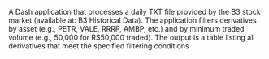 A Dash application that processes a daily TXT file provided by the B3 stock market (available at: B3 Historical Data). The application filters derivatives by asset (e.g., PETR, VALE, RRRP, AMBP, etc.) and by minimum traded volume (e.g., 50,000 for R$50,000 traded). The output is a table listing all derivatives that meet the specified filtering conditions
